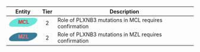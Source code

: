 |Entity|Tier|Description              |
|:----:|:----:|------------------------------|
|![MCL](images/icons/MCL_tier2.png) | 2 | Role of PLXNB3 mutations in MCL requires confirmation|
|![MZL](images/icons/MZL_tier2.png) | 2 | Role of PLXNB3 mutations in MZL requires confirmation|
